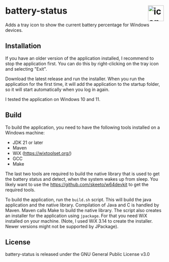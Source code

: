 # battery-status <img src="jpackage/battery-status.ico" alt="icon" width="50" align="right"/>

Adds a tray icon to show the current battery percentage for Windows devices.

## Installation

If you have an older version of the application installed, I recommend to stop the application first. You can do this by
right-clicking on the tray icon and selecting "Exit".

Download the latest release and run the installer. When you run the application for the first time, it will add the
application to the startup folder, so it will start automatically when you log in again.

I tested the application on Windows 10 and 11.

## Build

To build the application, you need to have the following tools installed on a Windows machine:

- JDK 21 or later
- Maven
- WiX (https://wixtoolset.org/)
- GCC
- Make

The last two tools are required to build the native library that is used to get the battery status and detect, when the
system wakes up from sleep. You likely want to use the https://github.com/skeeto/w64devkit to get the required tools.

To build the application, run the `build.sh` script. This will build the java application and the native library.
Compilation of Java and C is handled by Maven. Maven calls Make to build the native library. The script also creates an
installer for the application using `jpackage`. For that you need WiX installed on your machine. (Note, I used WiX 3.14
to create the installer. Newer versions might not be supported by JPackage).

## License

battery-status is released under the GNU General Public License v3.0
